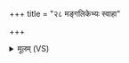 +++
title = "२८ मङ्गलिकेभ्यः स्वाहा"

+++
<details><summary>मूलम् (VS)</summary>

म॑ङ्गलि॒केभ्यः॒ स्वाहा॑ ॥
</details>